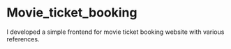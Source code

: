 # Movie_ticket_booking
I developed a simple frontend for movie ticket booking website with various references.
